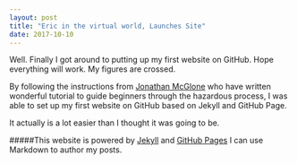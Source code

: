 ```yaml
---
layout: post
title: "Eric in the virtual world, Launches Site"
date: 2017-10-10
---
```


Well. Finally I got around to putting up my first website on GitHub. Hope everything will work. My figures are crossed. 

By following the instructions from [Jonathan McGlone](http://jmcglone.com/guides/github-pages/) who have written wonderful tutorial to guide beginners through the hazardous process, I was able to set up my first website on GitHub based on Jekyll and GitHub Page. 

It actually is a lot easier than I thought it was going to be.
 
 
#####This website is powered by [Jekyll](http://jekyllrb.com) and [GitHub Pages](https://pages.github.com/) I can use Markdown to author my posts.
